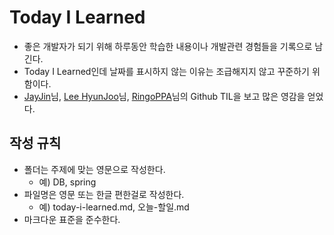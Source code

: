 # Today I Learned

* 좋은 개발자가 되기 위해 하루동안 학습한 내용이나 개발관련 경험들을 기록으로 남긴다.
* Today I Learned인데 날짜를 표시하지 않는 이유는 조급해지지 않고 꾸준하기 위함이다.
* [JayJin](https://github.com/milooy)님, [Lee HyunJoo](https://wayhome25.github.io/)님, [RingoPPA](https://github.com/ksu3101)님의 Github TIL을 보고 많은 영감을 얻었다.

## 작성 규칙

* 폴더는 주제에 맞는 영문으로 작성한다.
  * 예) DB, spring
* 파일명은 영문 또는 한글 편한걸로 작성한다.
  * 예) today-i-learned.md, 오늘-할일.md
* 마크다운 표준을 준수한다.
